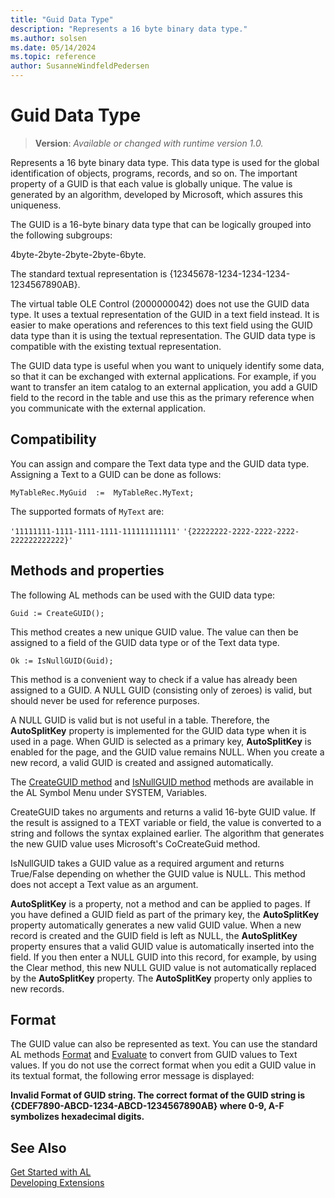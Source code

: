 ```yaml
---
title: "Guid Data Type"
description: "Represents a 16 byte binary data type."
ms.author: solsen
ms.date: 05/14/2024
ms.topic: reference
author: SusanneWindfeldPedersen
---
```

[//]: # (START>DO_NOT_EDIT)
[//]: # (IMPORTANT:Do not edit any of the content between here and the END>DO_NOT_EDIT.)
[//]: # (Any modifications should be made in the .xml files in the ModernDev repo.)
# Guid Data Type
> **Version**: _Available or changed with runtime version 1.0._

Represents a 16 byte binary data type. This data type is used for the global identification of objects, programs, records, and so on. The important property of a GUID is that each value is globally unique. The value is generated by an algorithm, developed by Microsoft, which assures this uniqueness.




[//]: # (IMPORTANT: END>DO_NOT_EDIT)

The GUID is a 16-byte binary data type that can be logically grouped into the following subgroups:  
  
4byte-2byte-2byte-2byte-6byte.  
  
The standard textual representation is {12345678-1234-1234-1234-1234567890AB}.  
  
The virtual table OLE Control (2000000042) does not use the GUID data type. It uses a textual representation of the GUID in a text field instead. It is easier to make operations and references to this text field using the GUID data type than it is using the textual representation. The GUID data type is compatible with the existing textual representation.  
  
The GUID data type is useful when you want to uniquely identify some data, so that it can be exchanged with external applications. For example, if you want to transfer an item catalog to an external application, you add a GUID field to the record in the table and use this as the primary reference when you communicate with the external application.  
  
## Compatibility

You can assign and compare the Text data type and the GUID data type. Assigning a Text to a GUID can be done as follows:  
  
```al
MyTableRec.MyGuid  :=  MyTableRec.MyText;  
```  

The supported formats of `MyText` are:

`'11111111-1111-1111-1111-111111111111'`
`'{22222222-2222-2222-2222-222222222222}'`

## Methods and properties

The following AL methods can be used with the GUID data type:  
  
```al
Guid := CreateGUID();  
```  
  
This method creates a new unique GUID value. The value can then be assigned to a field of the GUID data type or of the Text data type.  
  
```al 
Ok := IsNullGUID(Guid);  
```  
  
This method is a convenient way to check if a value has already been assigned to a GUID. A NULL GUID \(consisting only of zeroes\) is valid, but should never be used for reference purposes.  
  
A NULL GUID is valid but is not useful in a table. Therefore, the **AutoSplitKey** property is implemented for the GUID data type when it is used in a page. When GUID is selected as a primary key, **AutoSplitKey** is enabled for the page, and the GUID value remains NULL. When you create a new record, a valid GUID is created and assigned automatically.  
  
The [CreateGUID method](../system/system-createguid-method.md) and [IsNullGUID method](../system/system-IsNullGUID-method.md) methods are available in the AL Symbol Menu under SYSTEM, Variables.  
  
CreateGUID takes no arguments and returns a valid 16-byte GUID value. If the result is assigned to a TEXT variable or field, the value is converted to a string and follows the syntax explained earlier. The algorithm that generates the new GUID value uses Microsoft's CoCreateGuid method.  
  
IsNullGUID takes a GUID value as a required argument and returns True/False depending on whether the GUID value is NULL. This method does not accept a Text value as an argument.  
  
**AutoSplitKey** is a property, not a method and can be applied to pages. If you have defined a GUID field as part of the primary key, the **AutoSplitKey** property automatically generates a new valid GUID value. When a new record is created and the GUID field is left as NULL, the **AutoSplitKey** property ensures that a valid GUID value is automatically inserted into the field. If you then enter a NULL GUID into this record, for example, by using the Clear method, this new NULL GUID value is not automatically replaced by the **AutoSplitKey** property. The **AutoSplitKey** property only applies to new records.  
  
## Format  
The GUID value can also be represented as text. You can use the standard AL methods [Format](../system/system-format-joker-integer-string-method.md) and [Evaluate](../system/system-evaluate-method.md) to convert from GUID values to Text values. If you do not use the correct format when you edit a GUID value in its textual format, the following error message is displayed:  
  
**Invalid Format of GUID string. The correct format of the GUID string is {CDEF7890-ABCD-1234-ABCD-1234567890AB} where 0-9, A-F symbolizes hexadecimal digits.**  

## See Also

[Get Started with AL](../../devenv-get-started.md)  
[Developing Extensions](../../devenv-dev-overview.md)  